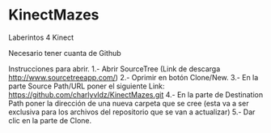 KinectMazes
===========

Laberintos 4 Kinect


Necesario tener cuanta de Github

Instrucciones para abrir.
1.- Abrir SourceTree (Link de descarga http://www.sourcetreeapp.com/)
2.- Oprimir en botón Clone/New.
3.- En la parte Source Path/URL poner el siguiente Link: https://github.com/charlyvldz/KinectMazes.git
4.- En la parte de Destination Path poner la dirección de una nueva carpeta que se cree (esta va a ser exclusiva para los archivos del repositorio que se van a actualizar)
5.- Dar clic en la parte de Clone.


